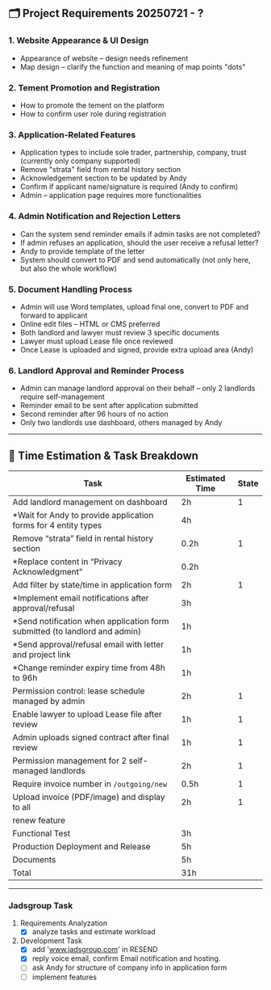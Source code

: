 ## 🗂️ Project Requirements 20250721 - ?

### 1. Website Appearance & UI Design

* Appearance of website – design needs refinement
* Map design – clarify the function and meaning of map points "dots"

### 2. Tement Promotion and Registration

* How to promote the tement on the platform
* How to confirm user role during registration

### 3. Application-Related Features

* Application types to include sole trader, partnership, company, trust (currently only company supported)
* Remove "strata" field from rental history section
* Acknowledgement section to be updated by Andy
* Confirm if applicant name/signature is required (Andy to confirm)
* Admin – application page requires more functionalities

### 4. Admin Notification and Rejection Letters

* Can the system send reminder emails if admin tasks are not completed?
* If admin refuses an application, should the user receive a refusal letter?
* Andy to provide template of the letter
* System should convert to PDF and send automatically (not only here, but also the whole workflow)

### 5. Document Handling Process

* Admin will use Word templates, upload final one, convert to PDF and forward to applicant
* Online edit files – HTML or CMS preferred
* Both landlord and lawyer must review 3 specific documents
* Lawyer must upload Lease file once reviewed
* Once Lease is uploaded and signed, provide extra upload area (Andy)

### 6. Landlord Approval and Reminder Process

* Admin can manage landlord approval on their behalf – only 2 landlords require self-management
* Reminder email to be sent after application submitted
* Second reminder after 96 hours of no action
* Only two landlords use dashboard, others managed by Andy

---

## 🧩 Time Estimation & Task Breakdown

| **Task**    | **Estimated Time** | **State** |
| ---------- | ------------------ | --------- |
| Add landlord management on dashboard    | 2h    |  1  |
| *Wait for Andy to provide application forms for 4 entity types | 4h   |    |
| Remove “strata” field in rental history section  | 0.2h   |  1  |
| *Replace content in “Privacy Acknowledgment”   | 0.2h   |    |
| Add filter by state/time in application form     | 2h    |  1  |
| *Implement email notifications after approval/refusal   |  3h  |    |
| *Send notification when application form submitted (to landlord and admin)  | 1h   |    |
| *Send approval/refusal email with letter and project link   | 1h   |    |
| *Change reminder expiry time from 48h to 96h   | 1h   |    |
| Permission control: lease schedule managed by admin | 2h    | 1  |
| Enable lawyer to upload Lease file after review  | 1h  |  1  |
| Admin uploads signed contract after final review    | 1h    |  1  |
| Permission management for 2 self-managed landlords  | 2h    |  1  |
| Require invoice number in `/outgoing/new` | 0.5h   |  1  |
| Upload invoice (PDF/image) and display to all    | 2h    |  1  |
| renew feature |    |
| Functional Test | 3h |    |
| Production Deployment and Release| 5h |    |
| Documents | 5h |    |
| Total | 31h |    |

---

### Jadsgroup Task

1. Requirements Analyzation
   - [x] analyze tasks and estimate workload

2. Development Task
   - [x] add 'www.jadsgroup.com' in RESEND
   - [x] reply voice email, confirm Email notification and hosting.
   - [ ] ask Andy for structure of company info in application form
   - [ ] implement features
